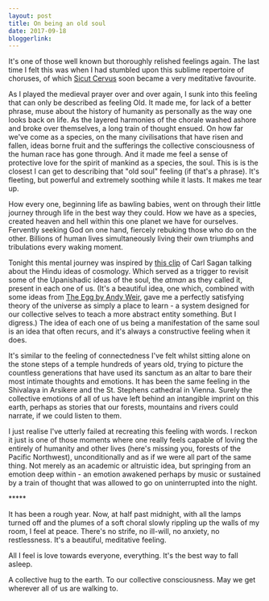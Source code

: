 ```yaml
---
layout: post
title: On being an old soul
date: 2017-09-18
bloggerlink:
---
```


It's one of those well known but thoroughly relished feelings again. The last time I felt this was when I had stumbled upon this sublime repertoire of choruses, of which [Sicut Cervus](https://youtu.be/kamtgxu58Ig?t=1h28m23s) soon became a very meditative favourite.

As I played the medieval prayer over and over again, I sunk into this feeling that can only be described as feeling Old. It made me, for lack of a better phrase, muse about the history of humanity as personally as the way one looks back on life. As the layered harmonies of the chorale washed ashore and broke over themselves, a long train of thought ensued. On how far we've come as a species, on the many civilisations that have risen and fallen, ideas borne fruit and the sufferings the collective consciousness of the human race has gone through. And it made me feel a sense of protective love for the spirit of mankind as a species, the soul. This is is the closest I can get to describing that "old soul" feeling (if that's a phrase). It's fleeting, but powerful and extremely soothing while it lasts. It makes me tear up.

How every one, beginning life as bawling babies, went on through their little journey through life in the best way they could. How we have as a species, created heaven and hell within this one planet we have for ourselves. Fervently seeking God on one hand, fiercely rebuking those who do on the other. Billions of human lives simultaneously living their own triumphs and tribulations every waking moment.

Tonight this mental journey was inspired by [this  clip](http://www.dailymotion.com/video/xmbdcj) of Carl Sagan talking about the Hindu ideas of cosmology. Which served as a trigger to revisit some of the Upanishadic ideas of the soul, the _atman_ as they called it, present in each one of us. (It's a beautiful idea, one which, combined with some ideas from [The Egg by Andy Weir](http://www.galactanet.com/oneoff/theegg_mod.html), gave me a perfectly satisfying theory of the universe as simply a place to learn -  a system designed for our collective selves to teach a more abstract entity something. But I digress.) The idea of each one of us being a manifestation of the same soul is an idea that often recurs, and it's always a constructive feeling when it does.

It's similar to the feeling of connectedness I've felt whilst sitting alone on the stone steps of a temple hundreds of years old, trying to picture the countless generations that have used its sanctum as an altar to bare their most intimate thoughts and emotions. It has been the same feeling in the Shivalaya in Arsikere and the St. Stephens cathedral in Vienna. Surely the collective emotions of all of us have left behind an intangible imprint on this earth, perhaps as stories that our forests, mountains and rivers could narrate, if we could listen to them.

I just realise I've utterly failed at recreating this feeling with words. I reckon it just is one of those moments where one really feels capable of loving the entirely of  humanity and other lives (here's missing you, forests of the Pacific Northwest), unconditionally and as if we were all part of the same thing. Not merely as an academic or altruistic idea, but springing from an emotion deep within - an emotion awakened perhaps by music or sustained by a train of thought that was allowed to go on uninterrupted into the night.

\*\*\*\*\*

It has been a rough year. Now, at half past midnight, with all the lamps turned off and the plumes of a soft choral slowly rippling up the walls of my room, I feel at peace. There's no strife, no ill-will, no anxiety, no restlessness. It's a beautiful, meditative feeling.

All I feel is love towards everyone, everything. It's the best way to fall asleep.

A collective hug to the earth. To our collective consciousness. May we get wherever all of us are walking to.
